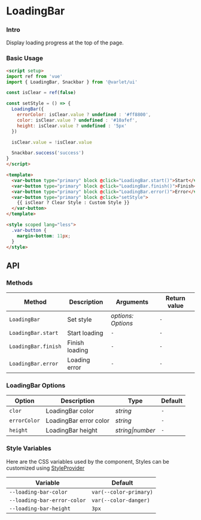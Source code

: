 # LoadingBar

### Intro

Display loading progress at the top of the page.

### Basic Usage

```html
<script setup>
import ref from 'vue'
import { LoadingBar, Snackbar } from '@varlet/ui'

const isClear = ref(false)

const setStyle = () => {
  LoadingBar({
    errorColor: isClear.value ? undefined : '#ff8800',
    color: isClear.value ? undefined : '#10afef',
    height: isClear.value ? undefined : '5px'
  })

  isClear.value = !isClear.value

  Snackbar.success('success')
}
</script>

<template>
  <var-button type="primary" block @click="LoadingBar.start()">Start</var-button>
  <var-button type="primary" block @click="LoadingBar.finish()">Finish</var-button>
  <var-button type="primary" block @click="LoadingBar.error()">Error</var-button>
  <var-button type="primary" block @click="setStyle">
    {{ isClear ? Clear Style : Custom Style }}
  </var-button>
</template>

<style scoped lang="less">
  .var-button {
    margin-bottom: 11px;
  }
</style>
```

## API

### Methods

| Method | Description | Arguments | Return value |
|---------------------|----------|--|---------|
| `LoadingBar`        | Set style | _options: Options_ | `-`  |
| `LoadingBar.start`  | Start loading  | `-` | `-` |
| `LoadingBar.finish` | Finish loading  | `-` | `-` |
| `LoadingBar.error`  | Loading error  | `-` | `-` |

### LoadingBar Options

| Option       | Description            | Type | Default |
|--------------|------------------------|-----------|--------|
| `clor`       | LoadingBar color       | _string_  | `-`    |
| `errorColor` | LoadingBar error color | _string_  | `-`    |
| `height`     | LoadingBar height      | _string\|number_ | `-` |

### Style Variables

Here are the CSS variables used by the component, Styles can be customized using [StyleProvider](#/en-US/style-provider)

| Variable | Default |
| --- |------------------------|
| `--loading-bar-color` | `var(--color-primary)` |
| `--loading-bar-error-color` | `var(--color-danger)`  |
| `--loading-bar-height` | `3px`                  |
